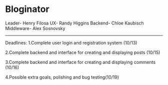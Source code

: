 # Bloginator


Leader- Henry Filosa
UX- Randy Higgins 
Backend- Chloe Kaubisch 
Middleware- Alex Sosnovsky 

***

Deadlines:
  1.Complete user login and registration system (10/13)
  
  2.Complete backend and interface for creating and displaying posts (10/15)
  
  3.Complete backend and interface for creating and displaying comments (10/16)
  
  4.Possible extra goals, polishing and bug testing(10/19)
